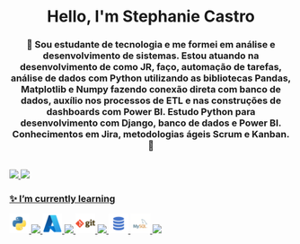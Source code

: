 <h1 align="center">Hello, I'm Stephanie Castro </h1>
<h3 align="center">🚀 Sou estudante de tecnologia e me formei em análise e desenvolvimento de sistemas. Estou atuando na desenvolvimento de  como JR, faço, automação de tarefas, análise de dados com Python utilizando as bibliotecas Pandas, Matplotlib e Numpy fazendo conexão direta com banco de dados, auxílio nos processos de ETL e nas construções de dashboards com Power BI. Estudo Python para desenvolvimento com Django, banco de dados e Power BI. Conhecimentos em Jira, metodologias ágeis Scrum e Kanban. 🚀</h3>

<br>

 <div>
  <a href="https://github.com/stephacastro">
  <img height="180em" src="https://github-readme-stats.vercel.app/api?username=stephacastro&show_icons=true&theme=dracula&include_all_commits=true&count_private=true"/>
  <img height="180em" src="https://github-readme-stats.vercel.app/api/top-langs/?username=stephacastro&layout=compact&langs_count=7&theme=dracula"/>
</div>


### ✨ I’m currently learning

<code><img height="35" src="https://raw.githubusercontent.com/github/explore/80688e429a7d4ef2fca1e82350fe8e3517d3494d/topics/python/python.png"></code>
<code><img height="35" src="https://upload.wikimedia.org/wikipedia/commons/3/38/Jupyter_logo.svg"></code>
<code><img height="35" src="https://raw.githubusercontent.com/github/explore/80688e429a7d4ef2fca1e82350fe8e3517d3494d/topics/azure/azure.png"></code>
<code><img height="35" src="https://github.githubassets.com/images/modules/logos_page/Octocat.png"></code>
 <code><img height="35" src="https://raw.githubusercontent.com/github/explore/80688e429a7d4ef2fca1e82350fe8e3517d3494d/topics/git/git.png"></code>
<code><img height="35" src="https://i0.wp.com/doutoresdoexcel.com.br/wp-content/uploads/2017/02/social-default-image.png"></code>
<code><img height="35" src="https://raw.githubusercontent.com/github/explore/80688e429a7d4ef2fca1e82350fe8e3517d3494d/topics/sql/sql.png"></code>
<code><img height="35" src="https://raw.githubusercontent.com/github/explore/80688e429a7d4ef2fca1e82350fe8e3517d3494d/topics/mysql/mysql.png"></code>
 <code><img height="35" src="https://raw.githubusercontent.com/github/explore/80688e429a7d4ef2fca1e82350fe8e3517d3494d/topics/mysql/django.png"></code>

<br>
  
